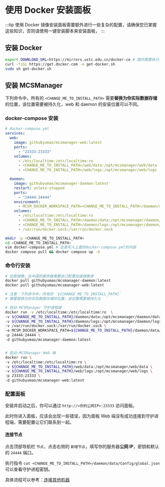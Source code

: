 # 使用 Docker 安装面板

:::tip
使用 Docker 镜像安装面板需要额外进行一些复杂的配置，请确保您已掌握这些知识，否则请使用一键安装脚本来安装面板，
:::

## 安装 Docker

```bash
export DOWNLOAD_URL=https://mirrors.ustc.edu.cn/docker-ce # 国内需要执行这步
curl -fsSL https://get.docker.com -o get-docker.sh
sudo sh get-docker.sh
```

## 安装 MCSManager

下列命令中，所有的 `<CHANGE_ME_TO_INSTALL_PATH>` 需要**替换为你实际数据存储**的位置，该位置需要被持久化，web 和 daemon 的安装位置可以不同。

### docker-compose 安装

```yaml
# docker-compose.yml
services:
  web:
    image: githubyumao/mcsmanager-web:latest
    ports:
      - "23333:23333"
    volumes:
      - /etc/localtime:/etc/localtime:ro
      - <CHANGE_ME_TO_INSTALL_PATH>/web/data:/opt/mcsmanager/web/data
      - <CHANGE_ME_TO_INSTALL_PATH>/web/logs:/opt/mcsmanager/web/logs

  daemon:
    image: githubyumao/mcsmanager-daemon:latest
    restart: unless-stopped
    ports:
      - "24444:24444"
    environment:
      - MCSM_DOCKER_WORKSPACE_PATH=<CHANGE_ME_TO_INSTALL_PATH>/daemon/data/InstanceData
    volumes:
      - /etc/localtime:/etc/localtime:ro
      - <CHANGE_ME_TO_INSTALL_PATH>/daemon/data:/opt/mcsmanager/daemon/data
      - <CHANGE_ME_TO_INSTALL_PATH>/daemon/logs:/opt/mcsmanager/daemon/logs
      - /var/run/docker.sock:/var/run/docker.sock
```

```bash
mkdir -p <CHANGE_ME_TO_INSTALL_PATH>
cd <CHANGE_ME_TO_INSTALL_PATH>
vim docker-compose.yml # 这里写入上面的docker-compose.yml的内容
docker compose pull && docker compose up -d
```

### 命令行安装

```bash
# 拉取镜像，在中国的服务器需要自己配置加速镜像源
docker pull githubyumao/mcsmanager-daemon:latest
docker pull githubyumao/mcsmanager-web:latest

# 注意：下列命令中，所有的 `${CHANGE_ME_TO_INSTALL_PATH}`
# 需要替换为你实际数据存储的位置，该位置需要被持久化

# 启动 MCSManager 守护进程端
docker run -v /etc/localtime:/etc/localtime:ro  \
-v ${CHANGE_ME_TO_INSTALL_PATH}/daemon/data:/opt/mcsmanager/daemon/data \
-v ${CHANGE_ME_TO_INSTALL_PATH}/daemon/logs:/opt/mcsmanager/daemon/logs \
-v /var/run/docker.sock:/var/run/docker.sock \
-e MCSM_DOCKER_WORKSPACE_PATH=${CHANGE_ME_TO_INSTALL_PATH}/daemon/data/InstanceData \
-p 24444:24444 \
-d githubyumao/mcsmanager-daemon:latest


# 启动 MCSManager Web 端
docker run \
-v /etc/localtime:/etc/localtime:ro \
-v ${CHANGE_ME_TO_INSTALL_PATH}/web/data:/opt/mcsmanager/web/data \
-v ${CHANGE_ME_TO_INSTALL_PATH}/web/logs:/opt/mcsmanager/web/logs \
-p 23333:23333 \
-d githubyumao/mcsmanager-web:latest

```

### 配置面板

安装并启动之后，你可以通过 `http://<你的公网IP>:23333` 访问面板。

此时你进入面板，应该会出现一些错误，因为面板 Web 端没有成功连接到守护进程端，需要配置让它们联系到一起。

#### 连接节点

点击顶部导航栏 `节点`，点击右侧的 `新增节点`，填写你的服务器**公网 IP**，密钥和默认的 `24444` 端口。

执行指令 `cat <CHANGE_ME_TO_INSTALL_PATH>/daemon/data/Config/global.json` 可以查看守护进程密钥。

具体流程可以参考：[连接其他机器](./advanced/distributed.html)
